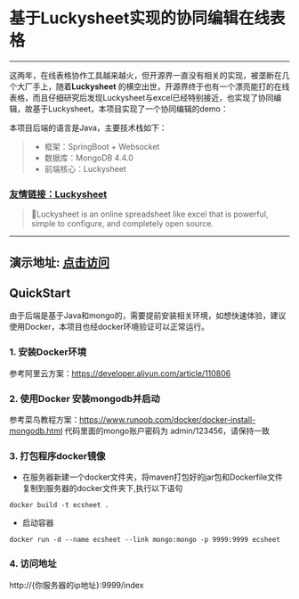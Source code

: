 # 基于Luckysheet实现的协同编辑在线表格

------

这两年，在线表格协作工具越来越火，但开源界一直没有相关的实现，被垄断在几个大厂手上，随着**Luckysheet** 的横空出世，开源界终于也有一个漂亮能打的在线表格，而且仔细研究后发现Luckysheet与excel已经特别接近，也实现了协同编辑，故基于Luckysheet，本项目实现了一个协同编辑的demo：

本项目后端的语言是Java，主要技术栈如下：

> * 框架：SpringBoot + Websocket
> * 数据库：MongoDB 4.4.0
> * 前端核心：Luckysheet


### [友情链接：Luckysheet](https://github.com/mengshukeji/Luckysheet)

> 🚀Luckysheet is an online spreadsheet like excel that is powerful, simple to configure, and completely open source.

------
## 演示地址: [点击访问](http://ecsheet.szxctech.cn/index)


## QuickStart

由于后端是基于Java和mongo的，需要提前安装相关环境，如想快速体验，建议使用Docker，本项目也经docker环境验证可以正常运行。

### 1. 安装Docker环境

参考阿里云方案：https://developer.aliyun.com/article/110806

### 2. 使用Docker 安装mongodb并启动

参考菜鸟教程方案：https://www.runoob.com/docker/docker-install-mongodb.html
代码里面的mongo账户密码为 admin/123456，请保持一致

### 3. 打包程序docker镜像

* 在服务器新建一个docker文件夹，将maven打包好的jar包和Dockerfile文件复制到服务器的docker文件夹下,执行以下语句

```shell
docker build -t ecsheet .
```
* 启动容器
```shell
docker run -d --name ecsheet --link mongo:mongo -p 9999:9999 ecsheet
```

### 4. 访问地址
http://{你服务器的ip地址}:9999/index
